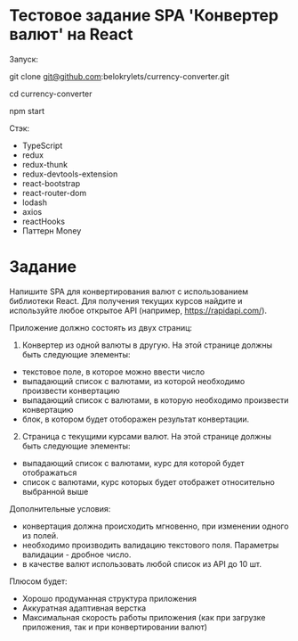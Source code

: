 # Тестовое задание SPA 'Конвертер валют' на React

Запуск:

git clone git@github.com:belokrylets/currency-converter.git

cd currency-converter

npm start

Стэк:
  - TypeScript
  - redux
  - redux-thunk
  - redux-devtools-extension
  - react-bootstrap
  - react-router-dom
  - lodash
  - axios
  - reactHooks
  - Паттерн Money


# Задание

Напишите SPA для конвертирования валют с использованием библиотеки React.
Для получения текущих курсов найдите и используйте любое открытое API (например, https://rapidapi.com/).

Приложение должно состоять из двух страниц:

1. Конвертер из одной валюты в другую. На этой странице должны быть следующие элементы:


- текстовое поле, в которое можно ввести число
- выпадающий список с валютами, из которой необходимо произвести конвертацию
- выпадающий список с валютами, в которую необходимо произвести конвертацию
- блок, в котором будет отоборажен результат конвертации.


2. Страница с текущими курсами валют. На этой странице должны быть следующие элементы:


- выпадающий список с валютами, курс для которой будет отображаться
- список с валютами, курс которых будет отображет относительно выбранной выше

Дополнительные условия:

- конвертация должна происходить мгновенно, при изменении одного из полей.
- необходимо производить валидацию текстового поля. Параметры валидации - дробное число.
- в качестве валют использовать любой список из API до 10 шт.

Плюсом будет:

- Хорошо продуманная структура приложения
- Аккуратная адаптивная верстка
- Максимальная скорость работы приложения (как при загрузке приложения, так и при конвертировании валют)

